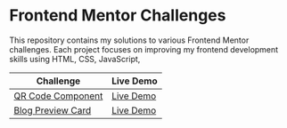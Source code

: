 # Frontend Mentor Challenges

This repository contains my solutions to various Frontend Mentor challenges. Each project focuses on improving my frontend development skills using HTML, CSS, JavaScript,

| Challenge | Live Demo |
| --------- | --------- |
| [QR Code Component](https://github.com/TerenceCLZhang/Frontend-Mentor/tree/master/qr-code-component) | [Live Demo](https://terenceclzhang-qr-code-component.netlify.app/) |
| [Blog Preview Card](https://github.com/TerenceCLZhang/Frontend-Mentor/tree/master/blog-preview-card) | [Live Demo](https://terenceclzhang-blog-preview-card.netlify.app/) |
